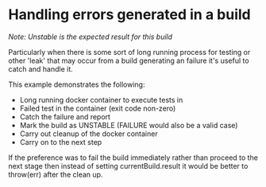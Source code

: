 # Handling errors generated in a build

_Note: Unstable is the expected result for this build_

Particularly when there is some sort of long running process for testing 
or other 'leak' that may occur from a build generating an failure it's useful
to catch and handle it.

This example demonstrates the following:

 * Long running docker container to execute tests in
 * Failed test in the container (exit code non-zero)
 * Catch the failure and report
 * Mark the build as UNSTABLE (FAILURE would also be a valid case)
 * Carry out cleanup of the docker container
 * Carry on to the next step

If the preference was to fail the build immediately rather than proceed to the next stage
then instead of setting currentBuild.result it would be better to throw(err) after the clean up.